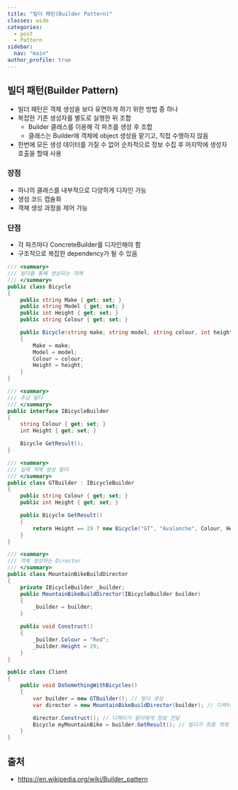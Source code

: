```yaml
---
title: "빌더 패턴(Builder Pattern)"
classes: wide
categories: 
  - post
  - Pattern
sidebar:
  nav: "main"
author_profile: true
---
```


## 빌더 패턴(Builder Pattern)
* 빌더 패턴은 객체 생성을 보다 유연하게 하기 위한 방법 중 하나
* 복잡한 기존 생성자를 별도로 실행한 뒤 조합
  - Builder 클래스를 이용해 각 파츠를 생성 후 조합
  - 클래스는 Builder에 객체에 object 생성을 맡기고, 직접 수행하지 않음
* 한번에 모든 생성 데이터를 가질 수 없어 순차적으로 정보 수집 후 마지막에 생성자 호출을 할때 사용

### 장점
  - 하나의 클래스를 내부적으로 다양하게 디자인 가능
  - 생성 코드 캡슐화
  - 객체 생성 과정을 제어 가능
  
### 단점
  - 각 파츠마다 ConcreteBuilder를 디자인해야 함
  - 구조적으로 복잡한 dependency가 될 수 있음

```csharp
/// <summary>
/// 빌더를 통해 생성되는 객체
/// </summary>
public class Bicycle
{
    public string Make { get; set; }
    public string Model { get; set; }
    public int Height { get; set; }
    public string Colour { get; set; }

    public Bicycle(string make, string model, string colour, int height)
    {
        Make = make;
        Model = model;
        Colour = colour;
        Height = height;
    }
}

/// <summary>
/// 추상 빌더
/// </summary>
public interface IBicycleBuilder
{
    string Colour { get; set; }
    int Height { get; set; }

    Bicycle GetResult();
}

/// <summary>
/// 실제 객체 생성 빌더
/// </summary>
public class GTBuilder : IBicycleBuilder
{
    public string Colour { get; set; }
    public int Height { get; set; }

    public Bicycle GetResult()
    {
        return Height == 29 ? new Bicycle("GT", "Avalanche", Colour, Height) : null;        
    }
}

/// <summary>
/// 객체 생성하는 Director
/// </summary>
public class MountainBikeBuildDirector
{
    private IBicycleBuilder _builder;
    public MountainBikeBuildDirector(IBicycleBuilder builder) 
    {
        _builder = builder;
    }

    public void Construct()
    {
        _builder.Colour = "Red";
        _builder.Height = 29;
    }
}

public class Client
{
    public void DoSomethingWithBicycles()
    {
        var builder = new GTBuilder(); // 빌더 생성
        var director = new MountainBikeBuildDirector(builder); // 디렉터에 빌더 할당

        director.Construct(); // 디렉터가 빌더에게 정보 전달
        Bicycle myMountainBike = builder.GetResult(); // 빌더가 최종 객체 생성
    }
}
```

## 출처
* <https://en.wikipedia.org/wiki/Builder_pattern>
